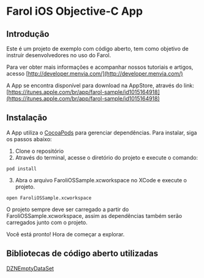 Farol iOS Objective-C App 
=======

Introdução
-------

Este é um projeto de exemplo com código aberto, tem como objetivo de instruir desenvolvedores no uso do Farol. 

Para ver obter mais informações e acompanhar nossos tutoriais e artigos, acesso [http://developer.menvia.com/](http://developer.menvia.com/)

A App se encontra disponível para download na AppStore, através do link: [https://itunes.apple.com/br/app/farol-sample/id1015164918](https://itunes.apple.com/br/app/farol-sample/id1015164918)


Instalação
-------

A App utiliza o [CocoaPods](https://cocoapods.org/) para gerenciar dependências. Para instalar, siga os passos abaixo:

1. Clone o repositório
2. Através do terminal, acesse o diretório do projeto e execute o comando:
```
pod install
```
3. Abra o arquivo FaroliOSSample.xcworkspace no XCode e execute o projeto. 
```
open FaroliOSSample.xcworkspace
``` 

O projeto sempre deve ser carregado a partir do FaroliOSSample.xcworkspace, assim as dependências também serão carregados junto com o projeto.

Você está pronto! Hora de começar a explorar.


Bibliotecas de código aberto utilizadas
-------
[DZNEmptyDataSet](https://github.com/dzenbot/DZNEmptyDataSet)

